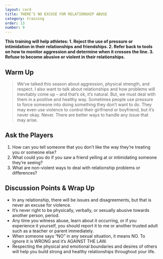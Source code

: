 ```yaml
---
layout: card
title: THERE’S NO EXCUSE FOR RELATIONSHIP ABUSE
category: training
order: 13
number: 9
---
```


<strong>
This training will help athletes:
1. Reject the use of pressure or intimidation 
in their relationships and friendships.
2. Refer back to tools on how to monitor 
aggression and determine when it crosses 
the line.
3. Refuse to become abusive or violent in 
their relationships.
</strong>

Warm Up
-------
<blockquote>
We’ve talked this 
season about aggression, 
physical strength, and respect. 
I also want to talk about 
relationships and how problems will 
inevitably come up – and that’s ok, 
it’s natural. But, we must deal with 
them in a positive and healthy way. 
Sometimes people use pressure to 
force someone into doing something 
they don’t want to do. They may 
even use violence to control their 
girlfriend or boyfriend, but it’s never 
okay. Never. There are better 
ways to handle any issue 
that may arise. 
</blockquote>

Ask the Players
---------------
1. How can you tell someone that you 
don’t like the way they’re treating you or 
someone else? 
2. What could you do if you saw a friend 
yelling at or intimidating someone they’re 
seeing? 
3. What are non-violent ways to deal with 
relationship problems or differences?


Discussion Points & Wrap Up
---------------------------
- In any relationship, there will be issues 
and disagreements, but that is never an 
excuse for violence.
- It’s never right to be physically, verbally, 
or sexually abusive towards another 
person, period. 
- Any time you witness abuse, learn 
about it occurring, or if you experience 
it yourself, you should report it to me or 
another trusted adult such as a teacher or 
parent immediately.
- When someone says “NO” in any sexual 
situation, it means NO. To ignore it is 
WRONG and it’s AGAINST THE LAW.
- Respecting the physical and emotional 
boundaries and desires of others will help 
you build strong and healthy relationships 
throughout your life.